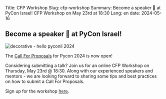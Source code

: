 Title: CFP Workshop
Slug: cfp-workshop
Summary: Become a speaker 📢 at PyCon Israel! CFP Workshop on May 23rd at 18:30
Lang: en
date: 2024-05-16

## Become a speaker  📢  at PyCon Israel!

![decorative - hello pyconil 2024]({static}/images/hello-pyconil-2024.jpeg)

The [Call For Proposals]({filename}cfp.md) for Pycon 2024 is now open!

Considering submitting a talk? Join us for an online CFP Workshop on
Thursday, May 23rd @ 18:30. Along with our experienced speakers and
mentors - we are looking forward to sharing some tips and best
practices on how to submit a Call For Proposals.

Sign up for the workshop [here](https://bit.ly/4dHp5K2).

